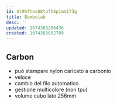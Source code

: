```yaml
---
id: 6t9hfhos68tofh6p1mm173g
title: Bambulab
desc: ''
updated: 1674383206436
created: 1674383082789
---
```

## Carbon

- può stampare nylon caricato a carbonio
- veloce
- cambio del filo automatico
- gestione multicolore (non tpu)
- volume cubo lato 256mm
